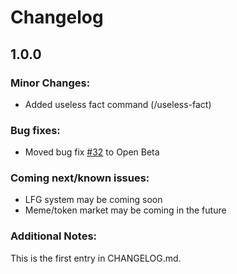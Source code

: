 # Changelog

## 1.0.0

### Minor Changes:

- Added useless fact command (/useless-fact)

### Bug fixes:

- Moved bug fix [#32](https://github.com/Filajabob/daddybot/issues/32) to Open Beta

### Coming next/known issues:

- LFG system may be coming soon
- Meme/token market may be coming in the future

### Additional Notes:
This is the first entry in CHANGELOG.md.